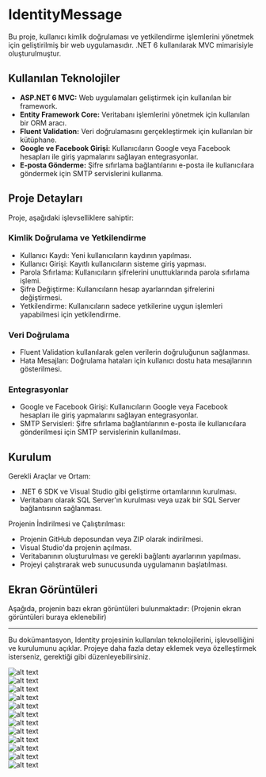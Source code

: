 # IdentityMessage

Bu proje, kullanıcı kimlik doğrulaması ve yetkilendirme işlemlerini yönetmek için geliştirilmiş bir web uygulamasıdır. .NET 6 kullanılarak MVC mimarisiyle oluşturulmuştur.

## Kullanılan Teknolojiler

- **ASP.NET 6 MVC:** Web uygulamaları geliştirmek için kullanılan bir framework.
- **Entity Framework Core:** Veritabanı işlemlerini yönetmek için kullanılan bir ORM aracı.
- **Fluent Validation:** Veri doğrulamasını gerçekleştirmek için kullanılan bir kütüphane.
- **Google ve Facebook Girişi:** Kullanıcıların Google veya Facebook hesapları ile giriş yapmalarını sağlayan entegrasyonlar.
- **E-posta Gönderme:** Şifre sıfırlama bağlantılarını e-posta ile kullanıcılara göndermek için SMTP servislerini kullanma.

## Proje Detayları

Proje, aşağıdaki işlevselliklere sahiptir:

### Kimlik Doğrulama ve Yetkilendirme

- Kullanıcı Kaydı: Yeni kullanıcıların kaydının yapılması.
- Kullanıcı Girişi: Kayıtlı kullanıcıların sisteme giriş yapması.
- Parola Sıfırlama: Kullanıcıların şifrelerini unuttuklarında parola sıfırlama işlemi.
- Şifre Değiştirme: Kullanıcıların hesap ayarlarından şifrelerini değiştirmesi.
- Yetkilendirme: Kullanıcıların sadece yetkilerine uygun işlemleri yapabilmesi için yetkilendirme.

### Veri Doğrulama

- Fluent Validation kullanılarak gelen verilerin doğruluğunun sağlanması.
- Hata Mesajları: Doğrulama hataları için kullanıcı dostu hata mesajlarının gösterilmesi.

### Entegrasyonlar

- Google ve Facebook Girişi: Kullanıcıların Google veya Facebook hesapları ile giriş yapmalarını sağlayan entegrasyonlar.
- SMTP Servisleri: Şifre sıfırlama bağlantılarının e-posta ile kullanıcılara gönderilmesi için SMTP servislerinin kullanılması.

## Kurulum

Gerekli Araçlar ve Ortam:
- .NET 6 SDK ve Visual Studio gibi geliştirme ortamlarının kurulması.
- Veritabanı olarak SQL Server'ın kurulması veya uzak bir SQL Server bağlantısının sağlanması.

Projenin İndirilmesi ve Çalıştırılması:
- Projenin GitHub deposundan veya ZIP olarak indirilmesi.
- Visual Studio'da projenin açılması.
- Veritabanının oluşturulması ve gerekli bağlantı ayarlarının yapılması.
- Projeyi çalıştırarak web sunucusunda uygulamanın başlatılması.

## Ekran Görüntüleri

Aşağıda, projenin bazı ekran görüntüleri bulunmaktadır:
(Projenin ekran görüntüleri buraya eklenebilir)

--- 

Bu dokümantasyon, Identity projesinin kullanılan teknolojilerini, işlevselliğini ve kurulumunu açıklar. Projeye daha fazla detay eklemek veya özelleştirmek isterseniz, gerektiği gibi düzenleyebilirsiniz.

<img src="https://github.com/Kadirgvn92/IdentityMessage/blob/master/3.png" alt="alt text">
<br/>
<img src="https://github.com/Kadirgvn92/IdentityMessage/blob/master/4.png" alt="alt text">
<br/>
<img src="https://github.com/Kadirgvn92/IdentityMessage/blob/master/5.png" alt="alt text">
<br/>
<img src="https://github.com/Kadirgvn92/IdentityMessage/blob/master/6.png" alt="alt text">
<br/>
<img src="https://github.com/Kadirgvn92/IdentityMessage/blob/master/7.png" alt="alt text">
<br/>
<img src="https://github.com/Kadirgvn92/IdentityMessage/blob/master/8.png" alt="alt text">
<br/>
<img src="https://github.com/Kadirgvn92/IdentityMessage/blob/master/9.png" alt="alt text">
<br/>
<img src="https://github.com/Kadirgvn92/IdentityMessage/blob/master/10.png" alt="alt text">
<br/>
<img src="https://github.com/Kadirgvn92/IdentityMessage/blob/master/11.png" alt="alt text">
<br/>
<img src="https://github.com/Kadirgvn92/IdentityMessage/blob/master/12.png" alt="alt text">
<br/>
<img src="https://github.com/Kadirgvn92/IdentityMessage/blob/master/13.png" alt="alt text">
<br/>
<img src="https://github.com/Kadirgvn92/IdentityMessage/blob/master/14.png" alt="alt text">
<br/>

